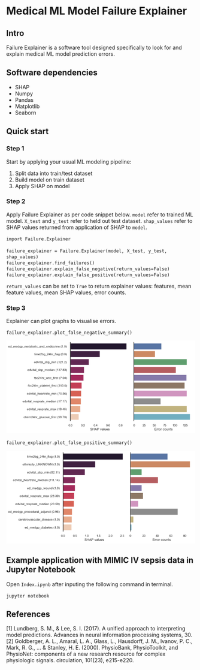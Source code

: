 # Medical ML Model Failure Explainer

## Intro

Failure Explainer is a software tool designed specifically to look for and explain medical ML model prediction errors.

## Software dependencies

- SHAP
- Numpy
- Pandas
- Matplotlib
- Seaborn 

## Quick start

### Step 1

Start by applying your usual ML modeling pipeline:
1. Split data into train/test dataset
2. Build model on train dataset
3. Apply SHAP on model

### Step 2

Apply Failure Explainer as per code snippet below. `model` refer to trained ML model. `X_test` and `y_test` refer to held out test dataset. `shap_values` refer to SHAP values returned from application of SHAP to `model`. 

```
import Failure.Explainer

failure_explainer = Failure.Explainer(model, X_test, y_test, shap_values)
failure_explainer.find_failures()
failure_explainer.explain_false_negative(return_values=False)
failure_explainer.explain_false_positive(return_values=False)

```

`return_values` can be set to `True` to return explainer values: features, mean feature values, mean SHAP values, error counts.

### Step 3

Explainer can plot graphs to visualise errors. 


```
failure_explainer.plot_false_negative_summary()
```

![FalseNegativeSummary](FalseNegativeSummary.png "False Negative Summary Barplot")

```
failure_explainer.plot_false_positive_summary()
```

![FalsePositiveSummary](FalsePositiveSummary.png "False Positive Summary Barplot")

## Example application with MIMIC IV sepsis data in Jupyter Notebook

Open `Index.ipynb` after inputing the following command in terminal.

```
jupyter notebook
```

## References
[1] Lundberg, S. M., & Lee, S. I. (2017). A unified approach to interpreting model predictions. Advances in neural information processing systems, 30.
[2] Goldberger, A. L., Amaral, L. A., Glass, L., Hausdorff, J. M., Ivanov, P. C., Mark, R. G., ... & Stanley, H. E. (2000). PhysioBank, PhysioToolkit, and PhysioNet: components of a new research resource for complex physiologic signals. circulation, 101(23), e215-e220.

